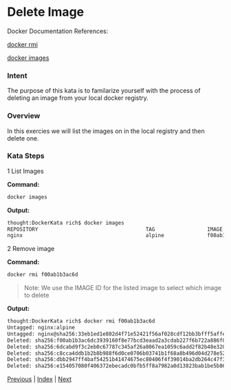 # Delete Image

Docker Documentation References:

[docker rmi](https://docs.docker.com/engine/reference/commandline/rmi/)

[docker images](https://docs.docker.com/engine/reference/commandline/images/)

### Intent

The purpose of this kata is to familarize yourself with the process of deleting an image from your local docker registry.

### Overview

In this exercies we will list the images on in the local registry and then delete one.

### Kata Steps

1 List Images

**Command:**

```bash
docker images
```

**Output:**

```bash
thought:DockerKata rich$ docker images
REPOSITORY                                   TAG                 IMAGE ID            CREATED             SIZE
nginx                                        alpine              f00ab1b3ac6d        2 weeks ago         15.5 MB
```

2 Remove image

**Command:**

```bash
docker rmi f00ab1b3ac6d
```

> Note: We use the IMAGE ID for the listed image to select which image to delete

**Output:**

```bash
thought:DockerKata rich$ docker rmi f00ab1b3ac6d
Untagged: nginx:alpine
Untagged: nginx@sha256:33eb1ed1e802d4f71e52421f56af028cdf12bb3bfff5affeaf5bf0e328ffa1bc
Deleted: sha256:f00ab1b3ac6dc3939160f8e77bcd3eaad2a3cdab227f6b722a886f00ba30cf2f
Deleted: sha256:6dcabd9f3c2eb0c67787c345af26a8067ea1059c6add2f82b48e3202ee5da5d3
Deleted: sha256:c8cca4ddb1b2b8b988f6d0ce0706b03741b1f68a8b496d04d278e525c166e918
Deleted: sha256:dbb2947ff4baf54251b41474675ec80406f4f39014ba2db264c47f35cd9ce32c
Deleted: sha256:e154057080f406372ebecadc0bfb5ff8a7982a0d13823bab1be5b86926c6f860
```

[Previous](4_delete_container.md) | [Index](README.md) | [Next](6_named_containers.md)
